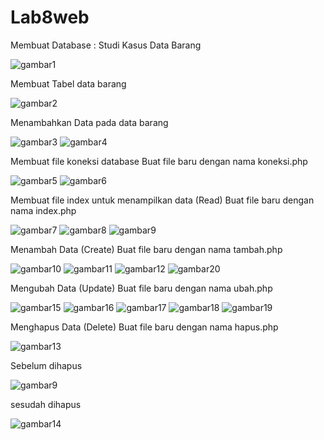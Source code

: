 # Lab8web

Membuat Database : Studi Kasus Data Barang

![gambar1](screenshoot/1.png)

Membuat Tabel data barang

![gambar2](screenshoot/2.png)

Menambahkan Data pada data barang

![gambar3](screenshoot/3.png)
![gambar4](screenshoot/4.png)

Membuat file koneksi database
Buat file baru dengan nama koneksi.php

![gambar5](screenshoot/5.png)
![gambar6](screenshoot/6.png)

Membuat file index untuk menampilkan data (Read)
Buat file baru dengan nama index.php

![gambar7](screenshoot/7.png)
![gambar8](screenshoot/8.png)
![gambar9](screenshoot/9.png)

Menambah Data (Create)
Buat file baru dengan nama tambah.php

![gambar10](screenshoot/10png)
![gambar11](screenshoot/11.png)
![gambar12](screenshoot/12.png)
![gambar20](screenshoot/20.png)

Mengubah Data (Update)
Buat file baru dengan nama ubah.php

![gambar15](screenshoot/15png)
![gambar16](screenshoot/16.png)
![gambar17](screenshoot/17.png)
![gambar18](screenshoot/18.png)
![gambar19](screenshoot/19.png)

Menghapus Data (Delete)
Buat file baru dengan nama hapus.php

![gambar13](screenshoot/13.png)

Sebelum dihapus

![gambar9](screenshoot/9.png)

sesudah dihapus

![gambar14](screenshoot/14.png)
